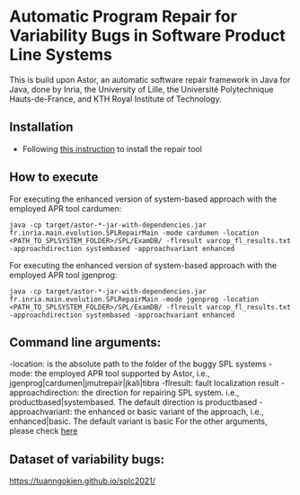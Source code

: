 Automatic Program Repair for Variability Bugs in Software Product Line Systems
========================================
This is build upon Astor,  an automatic software repair framework in Java for Java, done by Inria, the University of Lille, the Université Polytechnique Hauts-de-France, and KTH Royal Institute of Technology. 


Installation
------

* Following [this instruction]([https://github.com/SpoonLabs/astor/blob/master/docs/getting-starting.md](https://github.com/ttrangnguyen/SPLRepair/blob/SPLRepair/docs/getting-starting.md)https://github.com/ttrangnguyen/SPLRepair/blob/SPLRepair/docs/getting-starting.md) to install the repair tool


How to execute
------

For executing the enhanced version of system-based approach with the employed APR tool cardumen:

    java -cp target/astor-*-jar-with-dependencies.jar fr.inria.main.evolution.SPLRepairMain -mode cardumen -location <PATH_TO_SPLSYSTEM_FOLDER>/SPL/ExamDB/ -flresult varcop_fl_results.txt -approachdirection systembased -approachvariant enhanced

For executing the enhanced version of system-based approach with the employed APR tool jgenprog:

    java -cp target/astor-*-jar-with-dependencies.jar fr.inria.main.evolution.SPLRepairMain -mode jgenprog -location <PATH_TO_SPLSYSTEM_FOLDER>/SPL/ExamDB/ -flresult varcop_fl_results.txt -approachdirection systembased -approachvariant enhanced


Command line arguments:
------

-location: is the absolute path to the folder of the buggy SPL systems
-mode: the employed APR tool supported by Astor, i.e., jgenprog|cardumen|jmutrepair|jkali|tibra
-flresult: fault localization result 
-approachdirection: the direction for repairing SPL system. i.e., productbased|systembased. The default direction is productbased
-approachvariant: the enhanced or basic variant of the approach, i.e., enhanced|basic. The default variant is basic
For the other arguments, please check [here]([https://github.com/ttrangnguyen/SPLRepair/blob/SPLRepair/src/main/resources/astor.properties])

Dataset of variability bugs:
------
https://tuanngokien.github.io/splc2021/









